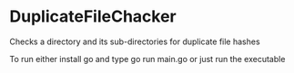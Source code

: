 # DuplicateFileChacker
Checks a directory and its sub-directories for duplicate file hashes



To run either install go and type go run main.go or just run the executable 
